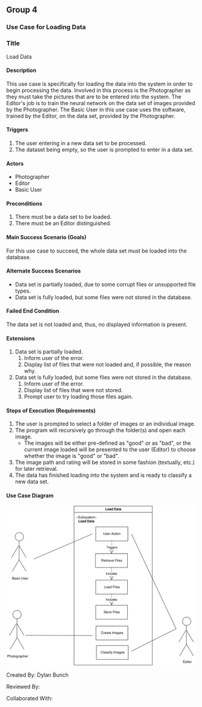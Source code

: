 ## Group 4
### Use Case for Loading Data

### Title
Load Data

#### Description
This use case is specifically for loading the data into the system in order to begin processing the data. Involved in this process is the Photographer as they must take the pictures that are to be entered into the system. The Editor's job is to train the neural network on the data set of images provided by the Photographer. The Basic User in this use case uses the software, trained by the Editor, on the data set, provided by the Photographer.

#### Triggers
1. The user entering in a new data set to be processed.
2. The dataset being empty, so the user is prompted to enter in a data set. 

#### Actors
* Photographer
* Editor
* Basic User

#### Preconditions
1. There must be a data set to be loaded.
2. There must be an Editor distinguished.

#### Main Success Scenario (Goals)
For this use case to succeed, the whole data set must be loaded into the database.

#### Alternate Success Scenarios
* Data set is partially loaded, due to some corrupt files or unsupported file types.
* Data set is fully loaded, but some files were not stored in the database.

#### Failed End Condition
The data set is not loaded and, thus, no displayed information is present.

#### Extensions
1. Data set is partially loaded.
    1. Inform user of the error.
    2. Display list of files that were not loaded and, if possible, the reason why.
2. Data set is fully loaded, but some files were not stored in the database.
    1. Inform user of the error.
    2. Display list of files that were not stored.
    3. Prompt user to try loading those files again.

#### Steps of Execution (Requirements)
1. The user is prompted to select a folder of images or an individual image.
2. The program will recursively go through the folder(s) and open each image.
    * The images will be either pre-defined as "good" or as "bad",  or the current image loaded will be presented to the user (Editor) to choose whether the image is "good" or "bad".
3. The image path and rating will be stored in some fashion (textually, etc.) for later retrieval.
4. The data has finished loading into the system and is ready to classify a new data set.

#### Use Case Diagram
![load data](https://github.com/MJC598/RJI-Software-Engineering-Project/blob/master/diagrams/load_data_diagram.png "load_data_diagram")

Created By: Dylan Bunch

Reviewed By:

Collaborated With:
